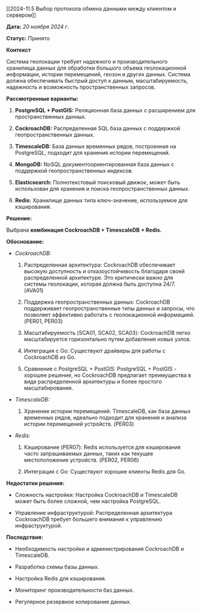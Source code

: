 [[2024-11.5 Выбор протокола обмена данными между клиентом и сервером]]

**Дата:** *20 ноября 2024 г*.

**Статус:** Принято

**Контекст**

Система геолокации требует надежного и производительного хранилища данных для обработки большого объема геолокационной информации, истории перемещений, геозон и других данных. Система должна обеспечивать быстрый доступ к данным, масштабируемость, надежность и возможность пространственных запросов.

**Рассмотренные варианты:**

1. **PostgreSQL + PostGIS:** Реляционная база данных с расширением для пространственных данных.

2. **CockroachDB:** Распределенная SQL база данных с поддержкой геопространственных данных.

3. **TimescaleDB:** База данных временных рядов, построенная на PostgreSQL, подходит для хранения истории перемещений.

4. **MongoDB:** NoSQL документоориентированная база данных с поддержкой геопространственных индексов.

5. **Elasticsearch:** Полнотекстовый поисковый движок, может быть использован для хранения и поиска геопространственных данных.

6. **Redis:** Хранилище данных типа ключ-значение, используемое для кэширования.

**Решение:**

Выбрана **комбинация CockroachDB + TimescaleDB + Redis.**

**Обоснование:**

* *CockroachDB:*

    1. Распределенная архитектура: CockroachDB обеспечивает высокую доступность и отказоустойчивость благодаря своей распределенной архитектуре. Это критически важно для системы геолокации, которая должна быть доступна 24/7. (AVA01)

    2. Поддержка геопространственных данных: CockroachDB поддерживает геопространственные типы данных и запросы, что позволяет эффективно работать с геолокационной информацией. (PER01, PER03)

    3. Масштабируемость (SCA01, SCA02, SCA03): CockroachDB легко масштабируется горизонтально путем добавления новых узлов.

    4. Интеграция с Go: Существуют драйверы для работы с CockroachDB из Go.

    5. Сравнение с PostgreSQL + PostGIS: PostgreSQL + PostGIS - хорошее решение, но CockroachDB предлагает преимущества в виде распределенной архитектуры и более простого масштабирования.

* *TimescaleDB:*

    1. Хранение истории перемещений: TimescaleDB, как база данных временных рядов, идеально подходит для хранения и анализа истории перемещений устройств. (PER03)

* *Redis:*

    1. Кэширование (PER07): Redis используется для кэширования  часто запрашиваемых данных, таких как текущее местоположение устройств. (PER02, PER06)

    2. Интеграция с Go: Существуют хорошие клиенты Redis для Go.

**Недостатки решения:**

* Сложность настройки: Настройка CockroachDB и TimescaleDB может быть более сложной, чем настройка PostgreSQL.

* Управление инфраструктурой: Распределенная архитектура CockroachDB требует большего внимания к управлению инфраструктурой.

**Последствия:**

* Необходимость настройки и администрирования CockroachDB и TimescaleDB.

* Разработка схемы базы данных.

* Настройка Redis для кэширования.

* Мониторинг производительности баз данных.

* Регулярное резервное копирование данных.